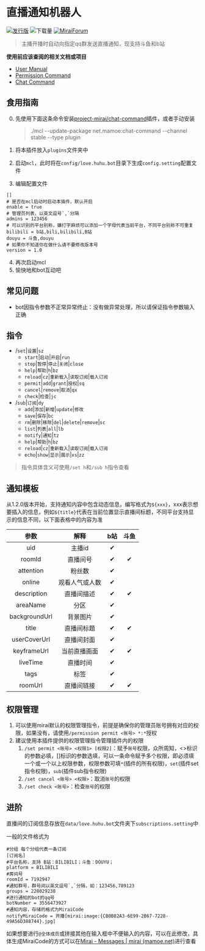 # 直播通知机器人

[![发行版](https://img.shields.io/github/v/release/Nier4ever/huhubot?style=flat-square)](https://github.com/NieR4ever/huhubot/releases)
![下载量](https://img.shields.io/github/downloads/nier4ever/huhubot/total?style=flat-square)
[![MiraiForum](https://img.shields.io/badge/post-on%20MiraiForum-yellow)](https://mirai.mamoe.net/topic/1689)
> 主播开播时自动向指定qq群发送直播通知，现支持斗鱼和b站

**使用前应该查阅的相关文档或项目**

* [User Manual](https://github.com/mamoe/mirai/blob/dev/docs/UserManual.md)
* [Permission Command](https://github.com/mamoe/mirai/blob/dev/mirai-console/docs/BuiltInCommands.md#permissioncommand)
* [Chat Command](https://github.com/project-mirai/chat-command)
## 食用指南
0. 先使用下面这条命令安装[project-mirai/chat-command](https://github.com/project-mirai/chat-command)插件，或者手动安装

   > ./mcl --update-package net.mamoe:chat-command --channel stable --type plugin

1. 将本插件放入`plugins`文件夹中

2. 启动`mcl`，此时将在`config/love.huhu.bot`目录下生成`config.setting`配置文件

3. 编辑配置文件

```properties
[]
# 是否在mcl启动时启动本插件，默认开启
enable = true 
# 管理员列表，以英文逗号`,`分隔
admins = 123456
# 可以识别的平台别称，嫌打字麻烦可以添加一个字母代表当前平台，不同平台别称不可重复
bilibili = b站,bili,bilibili,B站
douyu = 斗鱼,douyu
# 如果你不知道你在做什么请不要修改版本号
version = 1.0
```

4. 再次启动mcl
5. 愉快地和bot互动吧

## 常见问题

+ bot因指令参数不正常异常终止：没有做异常处理，所以请保证指令参数输入正确

## 指令

+ /`set`|`设置`|`sz`
  + `start`|`启动`|`开启`|`run`
  + `stop`|`暂停`|`停止`|`关闭`|`close`
  + `help`|`帮助`|`h`|`bz`
  + `reload`|`cz`|`重新载入`|`读取订阅`|`载入订阅`
  + `permit`|`add`|`grant`|`授权`|`sq`
  + `cancel`|`remove`|`取消`|`qx`
  + `check`|`检查`|`jc`
+ /`sub`|`订阅`|`dy`
  + `add`|`添加`|`新增`|`update`|`修改`
  + `save`|`保存`|`bc`
  + `rm`|`删除`|`移除`|`del`|`delete`|`remove`|`sc`
  + `list`|`列表`|`all`|`lb`
  + `notify`|`通知`|`tz`
  + `help`|`帮助`|`h`|`bz`
  + `reload`|`cz`|`重新载入`|`读取订阅`|`载入订阅`
  + `echo`|`show`|`显示`|`展示`|`xs`|`zz`

> 指令具体含义可使用`/set h`和`/sub h`指令查看

## 通知模板

从1.2.0版本开始，支持通知内容中包含动态信息，编写格式为`${xxx}`，xxx表示想要插入的信息，例如`${title}`代表在当前位置显示直播间标题，不同平台支持显示的信息不同，以下面表格中的内容为准

|     参数      |      解释      | b站  | 斗鱼 |
| :-----------: | :------------: | :--: | :--: |
|      uid      |     主播id     |   &#10004;   |      |
|    roomId     |    直播间号    | &#10004; | &#10004; |
|   attention   |     粉丝数     | &#10004; |      |
|    online     | 观看人气或人数 | &#10004; |      |
|  description  |   直播间描述   | &#10004; | &#10004; |
|   areaName    |      分区      | &#10004; |      |
| backgroundUrl |    背景图片    | &#10004; |      |
|     title     |   直播间标题   | &#10004; | &#10004; |
| userCoverUrl  |   直播间封面   | &#10004; |      |
|  keyframeUrl  |  当前直播画面  | &#10004; | &#10004; |
|   liveTime    |    直播时间    | &#10004; |      |
|     tags      |      标签      | &#10004; |      |
|    roomUrl    |   直播间链接   | &#10004; | &#10004; |

## 权限管理

1. 可以使用mirai默认的权限管理指令，前提是确保你的管理员账号拥有对应的权限，如果没有，请使用`/permission permit <账号> *:*`授权
2. 建议使用本插件提供的权限管理指令管理插件内的权限
   1. `/set permit <账号> <权限1> [权限2]`：赋予`账号`权限，众所周知，<>标识的参数必填，[]标识的参数选填，可以一条命令赋予多个权限，即必须填一个或一个以上权限参数，权限参数可填`*`(插件的所有权限)，`set`(插件set指令权限)，`sub`(插件sub指令权限)
   2. `/set cancel <账号> <权限>`：取消`账号`的权限
   3. `/set check <账号>`：检查`账号`的权限

## 进阶

直播间的订阅信息存放在`data/love.huhu.bot`文件夹下`subscriptions.setting`中

一般的文件格式为

```properties
#分组 每个分组代表一条订阅
[订阅名]
#平台名称，支持 B站：BILIBILI；斗鱼：DOUYU；
platform = BILIBILI
#房间号
roomId = 7192947
#通知群号，群号间以英文逗号`,`分隔，如：123456,789123
groups = 228029238
#进行通知的bot的qq号
botNumber = 3556473927
#通知内容，存储的格式为MiraiCode
notifyMiraiCode = 开播[mirai:image:{CB0B82A3-6E99-2B67-7228-49A56D388744}.jpg]
```

如果想要进行`@全体成员`或拼接其他在输入框中不便输入的内容，可以在此修改，具体生成MiraiCode的方式可以在[Mirai - Messages | mirai (mamoe.net)](https://docs.mirai.mamoe.net/Messages.html#mirai-码)进行查看

